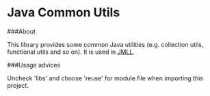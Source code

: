 Java Common Utils
=================

###About

This library provides some common Java utilities (e.g. collection utils, functional utils and so on). It is used in [JMLL](https://github.com/spbsu-ml-community/jmll).

###Usage advices

Uncheck 'libs' and choose 'reuse' for module file when importing this project.
